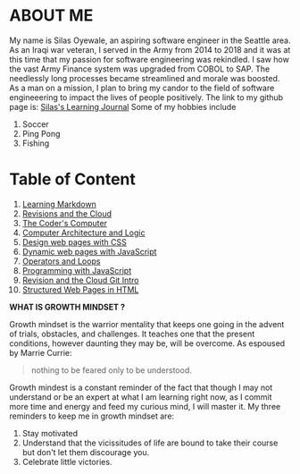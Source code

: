                       
# ABOUT ME #
My name is Silas Oyewale, an aspiring software engineer in the Seattle area. As an Iraqi war veteran, I served in the Army from 2014 to 2018 and it was at this time that my passion for software engineering was rekindled. I saw how the vast Army Finance system was upgraded from COBOL to SAP. The needlessly long processes became streamlined and morale was boosted. As a man on a mission, I plan to bring my candor to the field of software engineeering to impact the lives of people positively. 
The link to my github page is: [Silas's Learning Journal](https://github.com/silasoyewale10)
Some of my hobbies include 
1. Soccer
2. Ping Pong
3. Fishing

# Table of Content #
1. [Learning Markdown](https://github.com/silasoyewale10/silasoyewale10.github.io-learning-journal/blob/master/LearningMarkdown.md)
2. [Revisions and the Cloud](https://github.com/silasoyewale10/silasoyewale10.github.io-learning-journal/blob/master/Revisions%20and%20the%20Cloud)
3. [The Coder's Computer](https://github.com/silasoyewale10/silasoyewale10.github.io-learning-journal/blob/master/The%20Coder's%20Computer)
4. [Computer Architecture and Logic](https://github.com/silasoyewale10/silasoyewale10.github.io-learning-journal/blob/master/Computer%20Architecture%20and%20Logic)
5. [Design web pages with CSS](https://github.com/silasoyewale10/silasoyewale10.github.io-learning-journal/blob/master/Design%20web%20pages%20with%20CSS)
6. [Dynamic web pages with JavaScript](https://github.com/silasoyewale10/silasoyewale10.github.io-learning-journal/blob/master/Dynamic%20web%20pages%20with%20JavaScript)
7. [Operators and Loops](https://github.com/silasoyewale10/silasoyewale10.github.io-learning-journal/blob/master/Operators%20and%20Loops)
8. [Programming with JavaScript](https://github.com/silasoyewale10/silasoyewale10.github.io-learning-journal/blob/master/Programming%20with%20JavaScript)
9. [Revision and the Cloud Git Intro](https://github.com/silasoyewale10/silasoyewale10.github.io-learning-journal/blob/master/Revision%20and%20the%20Cloud%20Git%20Intro)
10. [Structured Web Pages in HTML](https://github.com/silasoyewale10/silasoyewale10.github.io-learning-journal/blob/master/Structured%20Web%20Pages%20in%20HTML)

**WHAT IS GROWTH MINDSET ?**

Growth mindset is the warrior mentality that keeps one going in the advent of trials, obstacles, and challenges. It teaches one that the present conditions, however daunting they may be, will be overcome. As espoused by Marrie Currie:
>nothing to be feared only to be understood. 

Growth mindest is a constant reminder of the fact that though I may not understand or be an expert at what I am learning right now, as I commit more time and energy and feed my curious mind, I will master it.
My three reminders to keep me in growth mindset are:
1. Stay motivated
2. Understand that the vicissitudes of life are bound to take their course but don't let them discourage you. 
3. Celebrate little victories. 


